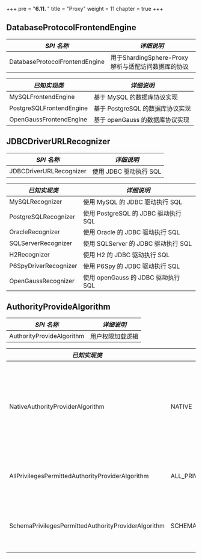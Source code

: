 +++
pre = "<b>6.11. </b>"
title = "Proxy"
weight = 11
chapter = true
+++

## DatabaseProtocolFrontendEngine

| *SPI 名称*                       | *详细说明*                                      |
| ------------------------------- | ---------------------------------------------- |
| DatabaseProtocolFrontendEngine  | 用于ShardingSphere-Proxy解析与适配访问数据库的协议 |

| *已知实现类*              | *详细说明*                                      |
| ------------------------ | ---------------------------------------------- |
| MySQLFrontendEngine      | 基于 MySQL 的数据库协议实现                      |
| PostgreSQLFrontendEngine | 基于 PostgreSQL 的数据库协议实现                 |
| OpenGaussFrontendEngine | 基于 openGauss 的数据库协议实现                 |

## JDBCDriverURLRecognizer

| *SPI 名称*               | *详细说明*                           |
| ----------------------- | ------------------------------------ |
| JDBCDriverURLRecognizer | 使用 JDBC 驱动执行 SQL                |

| *已知实现类*             | *详细说明*                           |
| ----------------------- | ----------------------------------- |
| MySQLRecognizer         |  使用 MySQL 的 JDBC 驱动执行 SQL      |
| PostgreSQLRecognizer    |  使用 PostgreSQL 的 JDBC 驱动执行 SQL |
| OracleRecognizer        |  使用 Oracle 的 JDBC 驱动执行 SQL     |
| SQLServerRecognizer     |  使用 SQLServer 的 JDBC 驱动执行 SQL  |
| H2Recognizer            |  使用 H2 的 JDBC 驱动执行 SQL         |
| P6SpyDriverRecognizer   |  使用 P6Spy 的 JDBC 驱动执行 SQL      |
| OpenGaussRecognizer   |  使用 openGauss 的 JDBC 驱动执行 SQL      |

## AuthorityProvideAlgorithm

| *SPI 名称*                       | *详细说明*                    |
| ------------------------------- | ---------------------------- |
| AuthorityProvideAlgorithm       | 用户权限加载逻辑                |

| *已知实现类*                                            | *Type*                      | *详细说明*                                                                           |
| ----------------------------------------------------- | --------------------------- | ----------------------------------------------------------------------------------- |
| NativeAuthorityProviderAlgorithm                      | NATIVE                      | 基于后端数据库存取 server.yaml 中配置的权限信息。如果用户不存在，则自动创建用户并默认赋予最高权限。 |
| AllPrivilegesPermittedAuthorityProviderAlgorithm      | ALL_PRIVILEGES_PERMITTED    | 默认授予所有权限（不鉴权），不会与实际数据库交互。                                           |
| SchemaPrivilegesPermittedAuthorityProviderAlgorithm   | SCHEMA_PRIVILEGES_PERMITTED | 通过属性 user-schema-mappings 配置的权限。                                           |
